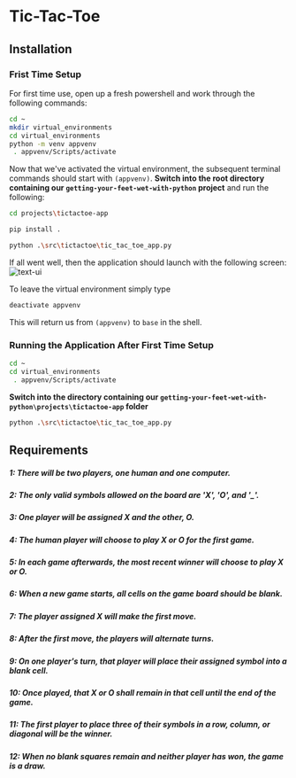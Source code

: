 # Tic-Tac-Toe
## Installation
### Frist Time Setup

For first time use, open up a fresh powershell and work through the following commands:
```bash
cd ~
mkdir virtual_environments
cd virtual_environments
python -m venv appvenv
 . appvenv/Scripts/activate
```

Now that we've activated the virtual environment, the subsequent terminal commands should start with `(appvenv)`. **Switch into the root directory containing our `getting-your-feet-wet-with-python` project** and run the following:
```bash 
cd projects\tictactoe-app
```
```bash
pip install .
```
```bash
python .\src\tictactoe\tic_tac_toe_app.py
```
If all went well, then the application should launch with the following screen:
![text-ui](../../../figures/tictactoe-text-based-ui.png)

To leave the virtual environment simply type
```bash
deactivate appvenv
```
This will return us from `(appvenv)` to `base` in the shell.

### Running the Application After First Time Setup
```bash
cd ~
cd virtual_environments
 . appvenv/Scripts/activate
```
**Switch into the directory containing our `getting-your-feet-wet-with-python\projects\tictactoe-app` folder**
```bash
python .\src\tictactoe\tic_tac_toe_app.py
```

## Requirements
##### 1:  There will be two players, one human and one computer.
##### 2:  The only valid symbols allowed on the board are 'X', 'O', and '_'.
##### 3: One player will be assigned X and the other, O.
##### 4: The human player will choose to play X or O for the first game.
##### 5: In each game afterwards, the most recent winner will choose to play X or O.
##### 6: When a new game starts, all cells on the game board should be blank.
##### 7: The player assigned X will make the first move.
##### 8: After the first move, the players will alternate turns.
##### 9: On one player's turn, that player will place their assigned symbol into a blank cell.
##### 10: Once played, that X or O shall remain in that cell until the end of the game.
##### 11: The first player to place three of their symbols in a row, column, or diagonal will be the winner.
##### 12: When no blank squares remain and neither player has won, the game is a draw.
